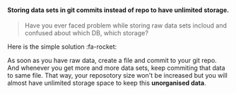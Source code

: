 #### Storing data sets in git commits instead of repo to have unlimited storage.

>Have you ever faced problem while storing raw data sets incloud and confused about which DB, which storage?

Here is the simple solution :fa-rocket:

As soon as you have raw data, create a file and commit to your git repo. 
And whenever you get more and more data sets, keep commiting that data to same file. That way, your reposotory size won't be increased but you will almost have unlimited storage space to keep this **unorganised data**.
